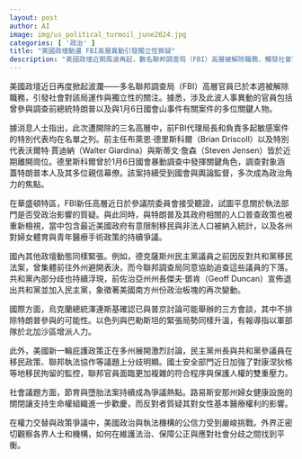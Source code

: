```yaml
---
layout: post
author: AI
image: img/us_political_turmoil_june2024.jpg
categories: [ '政治' ]
title: "美國政壇動盪 FBI高層異動引發獨立性質疑"
description: "美國政壇近期風波再起，數名聯邦調查局（FBI）高層被解除職務，觸發社會對該局獨立性和運作透明度的高度關注。涉事官員包括多名曾參與調查特朗普及國會山事件的要角。新任FBI高層赴國會作證試圖平息政治疑慮，同時國內外議題如移民、庇護、婦女權益、州際政爭等持續拉鋸，凸顯美國在權力平衡與政策分歧下，法治與公信力面臨雙重挑戰。"
---
```

美國政壇近日再度掀起波瀾——多名聯邦調查局（FBI）高層官員已於本週被解除職務，引發社會對該局運作與獨立性的關注。據悉，涉及此波人事異動的官員包括曾參與調查前總統特朗普以及與1月6日國會山事件有關案件的多位關鍵人物。

據消息人士指出，此次遭開除的三名高層中，前FBI代理局長和負責多起敏感案件的特別代表均在名單之列。前主任布萊恩·德里斯科爾（Brian Driscoll）以及特別代表沃爾特·賈迪納（Walter Giardina）與斯蒂文·詹森（Steven Jensen）皆於近期離開崗位。德里斯科爾曾於1月6日國會暴動調查中發揮關鍵角色，調查對象涵蓋特朗普本人及其多位親信幕僚。該案持續受到國會與輿論監督，多次成為政治角力的焦點。

在華盛頓特區，FBI新任高層近日於參議院委員會接受聽證，試圖平息關於執法部門是否受政治影響的質疑。與此同時，與特朗普及其政府相關的人口普查政策也被重新檢視，當中包含最近美國政府有意限制移民與非法人口被納入統計，以及各州對婦女體育與青年醫療手術政策的持續爭議。

國內其他政壇動態同樣緊張。例如，德克薩斯州民主黨議員之前因反對共和黨移民法案，曾集體前往外州避開表決，而今聯邦調查局同意協助追查這些議員的下落。共和黨內部分歧也持續浮現，前佐治亞州州長傑夫·鄧肯（Geoff Duncan）宣佈退出共和黨並加入民主黨，象徵著美國南方州份政治板塊的再次變動。

國際方面，烏克蘭總統澤連斯基確認已與普京討論可能舉辦的三方會談，其中不排除特朗普參與的可能性。以色列與巴勒斯坦的緊張局勢同樣升溫，有報導指以軍部隊於北加沙區增派人力。

此外，美國新一輪庇護政策正在多州展開激烈討論，民主黨州長與共和黨參議員在移民政策、聯邦執法協作等議題上分歧明顯。國土安全部門近日加強了對康涅狄格等地移民拘留的監控，聯邦官員面臨更加複雜的符合程序與保護人權的雙重壓力。

社會議題方面，節育與墮胎法案持續成為爭議熱點。路易斯安那州婦女健康設施的關閉讓支持生命權組織進一步歡慶，而反對者質疑其對女性基本醫療權利的影響。

在權力交替與政策爭議中，美國政治與執法機構的公信力受到嚴峻挑戰。外界正密切觀察各界人士和機構，如何在維護法治、保障公正與應對社會分歧之間找到平衡。